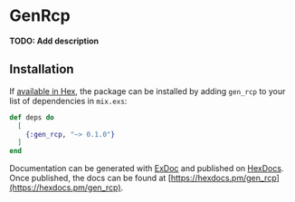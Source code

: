 # GenRcp

**TODO: Add description**

## Installation

If [available in Hex](https://hex.pm/docs/publish), the package can be installed
by adding `gen_rcp` to your list of dependencies in `mix.exs`:

```elixir
def deps do
  [
    {:gen_rcp, "~> 0.1.0"}
  ]
end
```

Documentation can be generated with [ExDoc](https://github.com/elixir-lang/ex_doc)
and published on [HexDocs](https://hexdocs.pm). Once published, the docs can
be found at [https://hexdocs.pm/gen_rcp](https://hexdocs.pm/gen_rcp).

